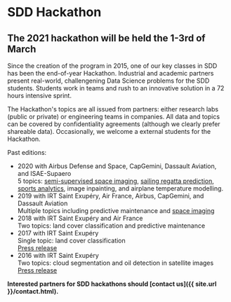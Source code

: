 # SDD Hackathon

## The 2021 hackathon will be held the 1-3rd of March

Since the creation of the program in 2015, one of our key classes in SDD has
been the end-of-year Hackathon. Industrial and academic partners present
real-world, challengening Data Science problems for the SDD students. Students
work in teams and rush to an innovative solution in a 72 hours intensive sprint. 

The Hackathon's topics are all issued from partners: either research labs
(public or private) or engineering teams in companies. All data and topics can
be covered by confidentiality agreements (although we clearly prefer shareable
data). Occasionally, we welcome a external students for the Hackathon.

Past editions:
- 2020 with Airbus Defense and Space, CapGemini, Dassault Aviation, and ISAE-Supaero<br/>
5 topics: [semi-supervised space imaging](https://github.com/fchouteau/isae-ssl-hackathon-2020), [sailing regatta prediction](https://www.kaggle.com/c/supaero-sailing-regatta/), [sports analytics](https://www.kaggle.com/c/march-madness-analytics-2020/), image inpainting, and airplane temperature modelling.
- 2019 with IRT Saint Exupéry, Air France, Airbus, CapGemini, and Dassault Aviation<br>
Multiple topics including predictive maintenance and [space imaging](https://github.com/hackathon-isae-2019/Hackathon2019/blob/master/Presentation/Hackathon2019.pdf)
- 2018 with IRT Saint Exupéry and Air France<br>
Two topics: land cover classification and predictive maintenance<br>
- 2017 with IRT Saint Exupéry<br>
Single topic: land cover classification<br>
[Press release](http://www.irt-saintexupery.com/isae-supaero-irt-saint-exupery-hackathon-2/)
- 2016 with IRT Saint Exupéry<br>
Two topics: cloud segmentation and oil detection in satellite images<br>
[Press release](http://www.irt-saintexupery.com/isae-supaero-irt-saint-exupery-hackathon/)

**Interested partners for SDD hackathons should [contact us]({{ site.url }}/contact.html).**
